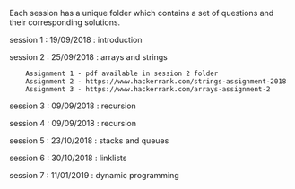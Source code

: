 Each session has a unique folder which contains a set of questions and their corresponding solutions. 

session 1 : 19/09/2018 : introduction

session 2 : 25/09/2018 : arrays and strings 

		Assignment 1 - pdf available in session 2 folder
		Assignment 2 - https://www.hackerrank.com/strings-assignment-2018
		Assignment 3 - https://www.hackerrank.com/arrays-assignment-2

session 3 : 09/09/2018 : recursion	
 
session 4 : 09/09/2018 : recursion

session 5 : 23/10/2018 : stacks and queues 

session 6 : 30/10/2018	: linklists

session 7 : 11/01/2019	: dynamic programming

